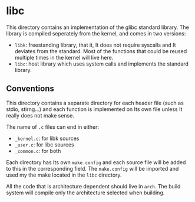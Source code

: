 # libc

This directory contains an implementation of the glibc standard library.
The library is compiled seperately from the kernel, and comes in two
versions:
- `libk`: freestanding library, that it, It does not require syscalls
  and It deviates from the standard. Most of the functions that could
  be reused multiple times in the kernel will live here.
- `libc`: host library which uses system calls and implements the
  standard library.

## Conventions

This directory contains a separate directory for each header file (such
as stdio, stirng...) and each function is implemented on Its own file
unless It really does not make sense.

The name of `.c` files can end in either:
- `_kernel.c`: for libk sources
- `_user.c`: for libc sources
- `_common.c`: for both

Each directory has Its own `make.config` and each source file will be
added to this in the corresponding field. The `make.config` will be
imported and used my the make located in the `libc` directory.

All the code that is architecture dependent should live in `arch`.
The build system will compile only the architecture selected when
building.
